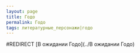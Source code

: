 ```yaml
---
layout: page
title: Годо
permalink: Годо
tags: литературные_персонажи|годо
---
```

#REDIRECT [В ожидании Годо](../В ожидании Годо)

